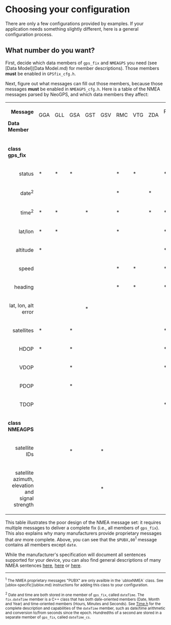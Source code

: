 # Choosing your configuration
There are only a few configurations provided by examples.  If your application needs something slightly different, here is a general configuration process.

## What number do you want?
First, decide which data members of `gps_fix` and `NMEAGPS` you need (see [Data Model](Data Model.md) for member descriptions).  Those members **must** be enabled in `GPSfix_cfg.h`.

Next, figure out what messages can fill out those members, because those messages **must** be enabled in `NMEAGPS_cfg.h`.    Here is a table of the NMEA messages parsed by NeoGPS, and which data members they affect:

<table>
  <tr>
    <td><p align="right"><b>Message</b></p><p><b>Data Member</b></p></td>
    <td><p>GGA</p><p><br></p></td>
    <td><p>GLL</p><p><br></p></td>
    <td><p>GSA</p><p><br></p></td>
    <td><p>GST</p><p><br></p></td>
    <td><p>GSV</p><p><br></p></td>
    <td><p>RMC</p><p><br></p></td>
    <td><p>VTG</p><p><br></p></td>
    <td><p>ZDA</p><p><br></p></td>
    <td><p align="center">PUBX<br>00<sup>1<sup></p><p><br></p></td>
    <td><p align="center">PUBX<br>04<sup>1<sup></p><p><br></p></td>
  </tr>
  <tr><td><p><b>class gps_fix</b></p></td></tr>
  <tr>
    <td><p align="right">status</p></td>
    <td>*</td>
    <td>*</td>
    <td>*</td>
    <td> </td>
    <td> </td>
    <td>*</td>
    <td>*</td>
    <td> </td>
    <td>*</td>
    <td> </td>
  </tr>
  <tr>
    <td><p align="right">date<sup>2</sup></p></td>
    <td> </td>
    <td> </td>
    <td> </td>
    <td> </td>
    <td> </td>
    <td>*</td>
    <td> </td>
    <td>*</td>
    <td> </td>
    <td>*</td>
</tr>
  <tr>
    <td><p align="right">time<sup>2</sup></p></td>
    <td>*</td>
    <td>*</td>
    <td> </td>
    <td>*</td>
    <td> </td>
    <td>*</td>
    <td> </td>
    <td>*</td>
    <td>*</td>
    <td>*</td>
  </tr>
  <tr>
    <td><p align="right">lat/lon</p></td>
    <td>*</td>
    <td>*</td>
    <td> </td>
    <td> </td>
    <td> </td>
    <td>*</td>
    <td> </td>
    <td> </td>
    <td>*</td>
    <td> </td>
  </tr>
  <tr>
    <td><p align="right">altitude</p></td>
    <td>*</td>
    <td> </td>
    <td> </td>
    <td> </td>
    <td> </td>
    <td> </td>
    <td> </td>
    <td> </td>
    <td>*</td>
    <td> </td>
  </tr>
  <tr>
    <td><p align="right">speed</p></td>
    <td> </td>
    <td> </td>
    <td> </td>
    <td> </td>
    <td> </td>
    <td>*</td>
    <td>*</td>
    <td> </td>
    <td>*</td>
    <td> </td>
  </tr>
  <tr>
    <td><p align="right">heading</p></td>
    <td> </td>
    <td> </td>
    <td> </td>
    <td> </td>
    <td> </td>
    <td>*</td>
    <td>*</td>
    <td> </td>
    <td>*</td>
    <td> </td>
  </tr>
  <tr>
    <td><p align="right">lat, lon, alt error</p></td>
    <td> </td>
    <td> </td>
    <td> </td>
    <td>*</td>
    <td> </td>
    <td> </td>
    <td> </td>
    <td> </td>
    <td> </td>
    <td> </td>
  </tr>
  <tr>
    <td><p align="right">satellites</p></td>
    <td>*</td>
    <td> </td>
    <td>*</td>
    <td> </td>
    <td> </td>
    <td> </td>
    <td> </td>
    <td> </td>
    <td>*</td>
    <td> </td>
  </tr>
  <tr>
    <td><p align="right">HDOP</p></td>
    <td>*</td>
    <td> </td>
    <td>*</td>
    <td> </td>
    <td> </td>
    <td> </td>
    <td> </td>
    <td> </td>
    <td>*</td>
    <td> </td>
  </tr>
  <tr>
    <td><p align="right">VDOP</p></td>
    <td> </td>
    <td> </td>
    <td>*</td>
    <td> </td>
    <td> </td>
    <td> </td>
    <td> </td>
    <td> </td>
    <td>*</td>
    <td> </td>
  </tr>
  <tr>
    <td><p align="right">PDOP</p></td>
    <td> </td>
    <td> </td>
    <td>*</td>
    <td> </td>
    <td> </td>
    <td> </td>
    <td> </td>
    <td> </td>
    <td> </td>
    <td> </td>
  </tr>
  <tr>
    <td><p align="right">TDOP</p></td>
    <td> </td>
    <td> </td>
    <td> </td>
    <td> </td>
    <td> </td>
    <td> </td>
    <td> </td>
    <td> </td>
    <td>*</td>
    <td> </td>
  </tr>
  <tr><td><p><b>class NMEAGPS</b></p></td></tr>
  <tr>
    <td><p align="right">satellite IDs</p></td>
    <td> </td>
    <td> </td>
    <td>*</td>
    <td> </td>
    <td>*</td>
    <td> </td>
    <td> </td>
    <td> </td>
    <td> </td>
    <td> </td>
  </tr>
  <tr>
    <td><p align="right">satellite azimuth,<br>&nbsp;&nbsp;elevation and<br>&nbsp;&nbsp;signal strength</p></td>
    <td> </td>
    <td> </td>
    <td> </td>
    <td> </td>
    <td>*</td>
    <td> </td>
    <td> </td>
    <td> </td>
    <td> </td>
    <td> </td>
  </tr>
</table>

This table illustrates the poor design of the NMEA message set: it requires multiple messages to deliver a complete fix (i.e., all members of `gps_fix`).  This also explains why many manufacturers provide proprietary messages that *are* more complete.  Above, you can see that the `$PUBX,00`<sup>1</sup> message contains all members except `date`.

While the manufacturer's specification will document all sentences supported for your device, you can also find general descriptions of many NMEA sentences [here](http://www.gpsinformation.org/dale/nmea.htm), [here](http://aprs.gids.nl/nmea/) or [here](http://www.catb.org/gpsd/NMEA.txt).

<hr>
<sub><sup>1</sup>  The NMEA proprietary messages "PUBX" are only availble in the `ubloxNMEA` class.  See [ublox-specific](ublox.md) instructions for adding this class to your configuration.</sub>

<sub><sup>2</sup>  Date and time are both stored in one member of `gps_fix`, called `dateTime`.  The `fix.dateTime` member is a C++ class that has both date-oriented members (Date, Month and Year) and time-oriented members (Hours, Minutes and Seconds). See [Time.h](/Time.h) for the complete description and capabilities of the `dateTime` member, such as date/time arithmetic and conversion to/from seconds since the epoch.  Hundredths of a second are stored in a separate member of `gps_fix`, called `dateTime_cs`.</sub>
